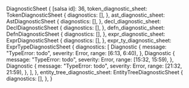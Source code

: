 DiagnosticSheet {
    [salsa id]: 36,
    token_diagnostic_sheet: TokenDiagnosticSheet {
        diagnostics: [],
    },
    ast_diagnostic_sheet: AstDiagnosticSheet {
        diagnostics: [],
    },
    decl_diagnostic_sheet: DeclDiagnosticSheet {
        diagnostics: [],
    },
    defn_diagnostic_sheet: DefnDiagnosticSheet {
        diagnostics: [],
    },
    expr_diagnostic_sheet: ExprDiagnosticSheet {
        diagnostics: [],
    },
    expr_ty_diagnostic_sheet: ExprTypeDiagnosticSheet {
        diagnostics: [
            Diagnostic {
                message: "TypeError: todo",
                severity: Error,
                range: [6:13, 6:40),
            },
            Diagnostic {
                message: "TypeError: todo",
                severity: Error,
                range: [15:32, 15:59),
            },
            Diagnostic {
                message: "TypeError: todo",
                severity: Error,
                range: [21:32, 21:59),
            },
        ],
    },
    entity_tree_diagnostic_sheet: EntityTreeDiagnosticSheet {
        diagnostics: [],
    },
}